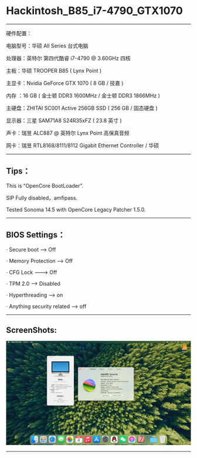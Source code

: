 # Hackintosh_B85_i7-4790_GTX1070
---

硬件配置：

  电脑型号：华硕 All Series 台式电脑
 

  处理器：英特尔 第四代酷睿 i7-4790 @ 3.60GHz 四核
  
  主板：华硕 TROOPER B85 ( Lynx Point )

  主显卡：Nvidia GeForce GTX 1070 ( 8 GB / 技嘉 )

  内存 ：16 GB ( 金士顿 DDR3 1600MHz / 金士顿 DDR3 1866MHz )

  主硬盘：ZHITAI SC001 Active 256GB SSD ( 256 GB / 固态硬盘 )

  显示器：三星 SAM71A8 S24R35xFZ ( 23.8 英寸  )

  声卡：瑞昱 ALC887 @ 英特尔 Lynx Point  高保真音频

  网卡：瑞昱 RTL8168/8111/8112 Gigabit Ethernet Controller / 华硕
  


---
## Tips：

This is “OpenCore BootLoader”.

SIP Fully disabled，amfipass.

Tested Sonoma 14.5 with OpenCore Legacy Patcher 1.5.0.


---
## BIOS Settings：




· Secure boot --> Off


· Memory Protection --> Off


· CFG Lock ---> Off


· TPM 2.0 --> Disabled


· Hyperthreading --> on


· Anything security related --> off  

---

## ScreenShots:

![ScreenShot 14.5](ScreenShot%2014.5.png)

---
